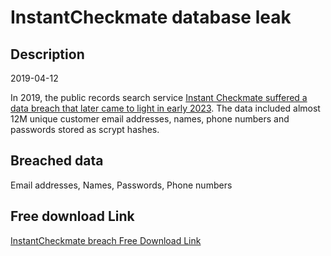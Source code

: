 # InstantCheckmate database leak

## Description

2019-04-12

In 2019, the public records search service <a href="https://www.instantcheckmate.com/security-incident-alert/" target="_blank" rel="noopener">Instant Checkmate suffered a data breach that later came to light in early 2023</a>. The data included almost 12M unique customer email addresses, names, phone numbers and passwords stored as scrypt hashes.

## Breached data

Email addresses, Names, Passwords, Phone numbers

## Free download Link

[InstantCheckmate breach Free Download Link](https://link-to.net/1229997/107.53784961290779/dynamic/?r=aHR0cHM6Ly93d3cubWVkaWFmaXJlLmNvbS92aWV3L3oxaEdSbVd2d3M5OFFXUC9pbnN0YW50Y2hlY2ttYXRlLmNvbS9maWxl)